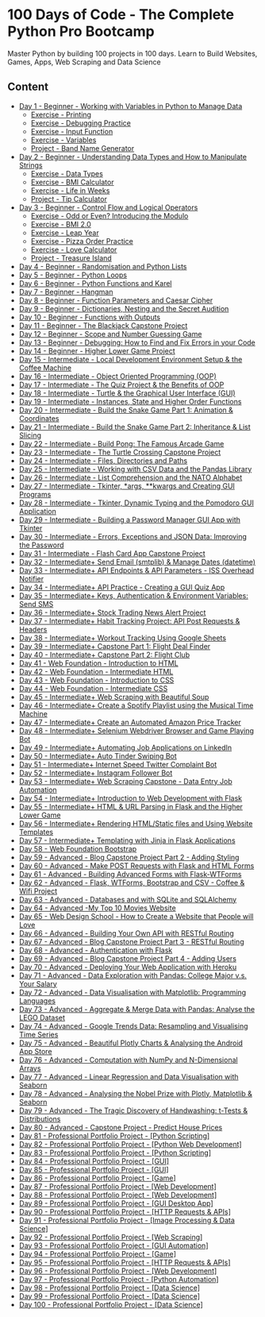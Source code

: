 # 100 Days of Code - The Complete Python Pro Bootcamp

Master Python by building 100 projects in 100 days. Learn to Build Websites, Games, Apps, Web Scraping and Data Science

## Content

- [Day 1 - Beginner - Working with Variables in Python to Manage Data](https://github.com/NaviRocker/100-days-of-python/tree/main/Day-1)
  - [Exercise - Printing](https://github.com/NaviRocker/100-days-of-python/blob/main/Day-1/day-1-1-exercise.py)
  - [Exercise - Debugging Practice](https://github.com/NaviRocker/100-days-of-python/blob/main/Day-1/day-1-2-exercise.py)
  - [Exercise - Input Function](https://github.com/NaviRocker/100-days-of-python/blob/main/Day-1/day-1-3-exercise.py)
  - [Exercise - Variables](https://github.com/NaviRocker/100-days-of-python/blob/main/Day-1/day-1-4-exercise.py)
  - [Project - Band Name Generator](https://github.com/NaviRocker/100-days-of-python/blob/main/Day-1/band-name-generator-start.py)
- [Day 2 - Beginner - Understanding Data Types and How to Manipulate Strings](https://github.com/NaviRocker/100-days-of-python/tree/main/Day-2)
  - [Exercise - Data Types](https://github.com/NaviRocker/100-days-of-python/blob/main/Day-2/day-2-1-exercise.py)
  - [Exercise - BMI Calculator](https://github.com/NaviRocker/100-days-of-python/blob/main/Day-2/day-2-2-exercise.py)
  - [Exercise - Life in Weeks](https://github.com/NaviRocker/100-days-of-python/blob/main/Day-2/day-2-3-exercise.py)
  - [Project - Tip Calculator](https://github.com/NaviRocker/100-days-of-python/blob/main/Day-2/tip-calculator-start.py)
- [Day 3 - Beginner - Control Flow and Logical Operators](https://github.com/NaviRocker/100-days-of-python/tree/main/Day-3)
  - [Exercise - Odd or Even? Introducing the Modulo](https://github.com/NaviRocker/100-days-of-python/blob/main/Day-3/day-3-1-exercise.py)
  - [Exercise - BMI 2.0](https://github.com/NaviRocker/100-days-of-python/blob/main/Day-3/day-3-2-exercise.py)
  - [Exercise - Leap Year](https://github.com/NaviRocker/100-days-of-python/blob/main/Day-3/day-3-3-exercise.py)
  - [Exercise - Pizza Order Practice](https://github.com/NaviRocker/100-days-of-python/blob/main/Day-3/day-3-4-exercise.py)
  - [Exercise - Love Calculator](https://github.com/NaviRocker/100-days-of-python/blob/main/Day-3/day-3-5-exercise.py)
  - [Project - Treasure Island](https://github.com/NaviRocker/100-days-of-python/blob/main/Day-3/treasure-island-start.py)
- [Day 4 - Beginner - Randomisation and Python Lists](https://github.com/NaviRocker/100-days-of-python/tree/main/Day-4)
- [Day 5 - Beginner - Python Loops](https://github.com/NaviRocker/100-days-of-python/tree/main/Day-5)
- [Day 6 - Beginner - Python Functions and Karel](https://github.com/NaviRocker/100-days-of-python/tree/main/Day-6)
- [Day 7 - Beginner - Hangman](https://github.com/NaviRocker/100-days-of-python/tree/main/Day-7)
- [Day 8 - Beginner - Function Parameters and Caesar Cipher](https://github.com/NaviRocker/100-days-of-python/tree/main/Day-8)
- [Day 9 - Beginner - Dictionaries, Nesting and the Secret Audition](https://github.com/NaviRocker/100-days-of-python/tree/main/Day-9)
- [Day 10 - Beginner - Functions with Outputs](https://github.com/NaviRocker/100-days-of-python/tree/main/Day-10)
- [Day 11 - Beginner - The Blackjack Capstone Project](https://github.com/NaviRocker/100-days-of-python/tree/main/Day-11)
- [Day 12 - Beginner - Scope and Number Guessing Game](https://github.com/NaviRocker/100-days-of-python/tree/main/Day-12)
- [Day 13 - Beginner - Debugging: How to Find and Fix Errors in your Code](https://github.com/NaviRocker/100-days-of-python/tree/main/Day-13)
- [Day 14 - Beginner - Higher Lower Game Project](https://github.com/NaviRocker/100-days-of-python/tree/main/Day-14)
- [Day 15 - Intermediate - Local Development Environment Setup & the Coffee Machine](https://github.com/NaviRocker/100-days-of-python/tree/main/Day-15)
- [Day 16 - Intermediate - Object Oriented Programming (OOP)](https://github.com/NaviRocker/100-days-of-python/tree/main/Day-16)
- [Day 17 - Intermediate - The Quiz Project & the Benefits of OOP](https://github.com/NaviRocker/100-days-of-python/tree/main/Day-17)
- [Day 18 - Intermediate - Turtle & the Graphical User Interface (GUI)](https://github.com/NaviRocker/100-days-of-python/tree/main/Day-18)
- [Day 19 - Intermediate - Instances, State and Higher Order Functions](https://github.com/NaviRocker/100-days-of-python/tree/main/Day-19)
- [Day 20 - Intermediate - Build the Snake Game Part 1: Animation & Coordinates](https://github.com/NaviRocker/100-days-of-python/tree/main/Day-20)
- [Day 21 - Intermediate - Build the Snake Game Part 2: Inheritance & List Slicing](https://github.com/NaviRocker/100-days-of-python/tree/main/Day-21)
- [Day 22 - Intermediate - Build Pong: The Famous Arcade Game](https://github.com/NaviRocker/100-days-of-python/tree/main/Day-22)
- [Day 23 - Intermediate - The Turtle Crossing Capstone Project](https://github.com/NaviRocker/100-days-of-python/tree/main/Day-23)
- [Day 24 - Intermediate - Files, Directories and Paths](https://github.com/NaviRocker/100-days-of-python/tree/main/Day-24)
- [Day 25 - Intermediate - Working with CSV Data and the Pandas Library](https://github.com/NaviRocker/100-days-of-python/tree/main/Day-25)
- [Day 26 - Intermediate - List Comprehension and the NATO Alphabet](https://github.com/NaviRocker/100-days-of-python/tree/main/Day-26)
- [Day 27 - Intermediate - Tkinter, \*args, \*\*kwargs and Creating GUI Programs](https://github.com/NaviRocker/100-days-of-python/tree/main/Day-27)
- [Day 28 - Intermediate - Tkinter, Dynamic Typing and the Pomodoro GUI Application](https://github.com/NaviRocker/100-days-of-python/tree/main/Day-28)
- [Day 29 - Intermediate - Building a Password Manager GUI App with Tkinter](https://github.com/NaviRocker/100-days-of-python/tree/main/Day-29)
- [Day 30 - Intermediate - Errors, Exceptions and JSON Data: Improving the Password](https://github.com/NaviRocker/100-days-of-python/tree/main/Day-30)
- [Day 31 - Intermediate - Flash Card App Capstone Project](https://github.com/NaviRocker/100-days-of-python/tree/main/Day-31)
- [Day 32 - Intermediate+ Send Email (smtplib) & Manage Dates (datetime)](https://github.com/NaviRocker/100-days-of-python/tree/main/Day-32)
- [Day 33 - Intermediate+ API Endpoints & API Parameters - ISS Overhead Notifier](https://github.com/NaviRocker/100-days-of-python/tree/main/Day-33)
- [Day 34 - Intermediate+ API Practice - Creating a GUI Quiz App](https://github.com/NaviRocker/100-days-of-python/tree/main/Day-34)
- [Day 35 - Intermediate+ Keys, Authentication & Environment Variables: Send SMS](https://github.com/NaviRocker/100-days-of-python/tree/main/Day-35)
- [Day 36 - Intermediate+ Stock Trading News Alert Project](https://github.com/NaviRocker/100-days-of-python/tree/main/Day-36)
- [Day 37 - Intermediate+ Habit Tracking Project: API Post Requests & Headers](https://github.com/NaviRocker/100-days-of-python/tree/main/Day-37)
- [Day 38 - Intermediate+ Workout Tracking Using Google Sheets](https://github.com/NaviRocker/100-days-of-python/tree/main/Day-38)
- [Day 39 - Intermediate+ Capstone Part 1: Flight Deal Finder](https://github.com/NaviRocker/100-days-of-python/tree/main/Day-39)
- [Day 40 - Intermediate+ Capstone Part 2: Flight Club](https://github.com/NaviRocker/100-days-of-python/tree/main/Day-40)
- [Day 41 - Web Foundation - Introduction to HTML](https://github.com/NaviRocker/100-days-of-python/tree/main/Day-41)
- [Day 42 - Web Foundation - Intermediate HTML](https://github.com/NaviRocker/100-days-of-python/tree/main/Day-42)
- [Day 43 - Web Foundation - Introduction to CSS](https://github.com/NaviRocker/100-days-of-python/tree/main/Day-43)
- [Day 44 - Web Foundation - Intermediate CSS](https://github.com/NaviRocker/100-days-of-python/tree/main/Day-44)
- [Day 45 - Intermediate+ Web Scraping with Beautiful Soup](https://github.com/NaviRocker/100-days-of-python/tree/main/Day-45)
- [Day 46 - Intermediate+ Create a Spotify Playlist using the Musical Time Machine](https://github.com/NaviRocker/100-days-of-python/tree/main/Day-46)
- [Day 47 - Intermediate+ Create an Automated Amazon Price Tracker](https://github.com/NaviRocker/100-days-of-python/tree/main/Day-47)
- [Day 48 - Intermediate+ Selenium Webdriver Browser and Game Playing Bot](https://github.com/NaviRocker/100-days-of-python/tree/main/Day-48)
- [Day 49 - Intermediate+ Automating Job Applications on LinkedIn](https://github.com/NaviRocker/100-days-of-python/tree/main/Day-49)
- [Day 50 - Intermediate+ Auto Tinder Swiping Bot](https://github.com/NaviRocker/100-days-of-python/tree/main/Day-50)
- [Day 51 - Intermediate+ Internet Speed Twitter Complaint Bot](https://github.com/NaviRocker/100-days-of-python/tree/main/Day-51)
- [Day 52 - Intermediate+ Instagram Follower Bot](https://github.com/NaviRocker/100-days-of-python/tree/main/Day-52)
- [Day 53 - Intermediate+ Web Scraping Capstone - Data Entry Job Automation](https://github.com/NaviRocker/100-days-of-python/tree/main/Day-53)
- [Day 54 - Intermediate+ Introduction to Web Development with Flask](https://github.com/NaviRocker/100-days-of-python/tree/main/Day-54)
- [Day 55 - Intermediate+ HTML & URL Parsing in Flask and the Higher Lower Game](https://github.com/NaviRocker/100-days-of-python/tree/main/Day-55)
- [Day 56 - Intermediate+ Rendering HTML/Static files and Using Website Templates](https://github.com/NaviRocker/100-days-of-python/tree/main/Day-56)
- [Day 57 - Intermediate+ Templating with Jinja in Flask Applications](https://github.com/NaviRocker/100-days-of-python/tree/main/Day-57)
- [Day 58 - Web Foundation Bootstrap](https://github.com/NaviRocker/100-days-of-python/tree/main/Day-58)
- [Day 59 - Advanced - Blog Capstone Project Part 2 - Adding Styling](https://github.com/NaviRocker/100-days-of-python/tree/main/Day-59)
- [Day 60 - Advanced - Make POST Requests with Flask and HTML Forms](https://github.com/NaviRocker/100-days-of-python/tree/main/Day-60)
- [Day 61 - Advanced - Building Advanced Forms with Flask-WTForms](https://github.com/NaviRocker/100-days-of-python/tree/main/Day-61)
- [Day 62 - Advanced - Flask, WTForms, Bootstrap and CSV - Coffee & Wifi Project](https://github.com/NaviRocker/100-days-of-python/tree/main/Day-62)
- [Day 63 - Advanced - Databases and with SQLite and SQLAlchemy](https://github.com/NaviRocker/100-days-of-python/tree/main/Day-63)
- [Day 64 - Advanced -My Top 10 Movies Website](https://github.com/NaviRocker/100-days-of-python/tree/main/Day-64)
- [Day 65 - Web Design School - How to Create a Website that People will Love](https://github.com/NaviRocker/100-days-of-python/tree/main/Day-65)
- [Day 66 - Advanced - Building Your Own API with RESTful Routing](https://github.com/NaviRocker/100-days-of-python/tree/main/Day-66)
- [Day 67 - Advanced - Blog Capstone Project Part 3 - RESTful Routing](https://github.com/NaviRocker/100-days-of-python/tree/main/Day-67)
- [Day 68 - Advanced - Authentication with Flask](https://github.com/NaviRocker/100-days-of-python/tree/main/Day-68)
- [Day 69 - Advanced - Blog Capstone Project Part 4 - Adding Users](https://github.com/NaviRocker/100-days-of-python/tree/main/Day-69)
- [Day 70 - Advanced - Deploying Your Web Application with Heroku](https://github.com/NaviRocker/100-days-of-python/tree/main/Day-70)
- [Day 71 - Advanced - Data Exploration with Pandas: College Major v.s. Your Salary](https://github.com/NaviRocker/100-days-of-python/tree/main/Day-71)
- [Day 72 - Advanced - Data Visualisation with Matplotlib: Programming Languages](https://github.com/NaviRocker/100-days-of-python/tree/main/Day-72)
- [Day 73 - Advanced - Aggregate & Merge Data with Pandas: Analyse the LEGO Dataset](https://github.com/NaviRocker/100-days-of-python/tree/main/Day-73)
- [Day 74 - Advanced - Google Trends Data: Resampling and Visualising Time Series](https://github.com/NaviRocker/100-days-of-python/tree/main/Day-74)
- [Day 75 - Advanced - Beautiful Plotly Charts & Analysing the Android App Store](https://github.com/NaviRocker/100-days-of-python/tree/main/Day-75)
- [Day 76 - Advanced - Computation with NumPy and N-Dimensional Arrays](https://github.com/NaviRocker/100-days-of-python/tree/main/Day-76)
- [Day 77 - Advanced - Linear Regression and Data Visualisation with Seaborn](https://github.com/NaviRocker/100-days-of-python/tree/main/Day-77)
- [Day 78 - Advanced - Analysing the Nobel Prize with Plotly, Matplotlib & Seaborn](https://github.com/NaviRocker/100-days-of-python/tree/main/Day-78)
- [Day 79 - Advanced - The Tragic Discovery of Handwashing: t-Tests & Distributions](https://github.com/NaviRocker/100-days-of-python/tree/main/Day-79)
- [Day 80 - Advanced - Capstone Project - Predict House Prices](https://github.com/NaviRocker/100-days-of-python/tree/main/Day-80)
- [Day 81 - Professional Portfolio Project - [Python Scripting]](https://github.com/NaviRocker/100-days-of-python/tree/main/Day-81)
- [Day 82 - Professional Portfolio Project - [Python Web Development]](https://github.com/NaviRocker/100-days-of-python/tree/main/Day-82)
- [Day 83 - Professional Portfolio Project - [Python Scripting]](https://github.com/NaviRocker/100-days-of-python/tree/main/Day-83)
- [Day 84 - Professional Portfolio Project - [GUI]](https://github.com/NaviRocker/100-days-of-python/tree/main/Day-84)
- [Day 85 - Professional Portfolio Project - [GUI]](https://github.com/NaviRocker/100-days-of-python/tree/main/Day-85)
- [Day 86 - Professional Portfolio Project - [Game]](https://github.com/NaviRocker/100-days-of-python/tree/main/Day-86)
- [Day 87 - Professional Portfolio Project - [Web Development]](https://github.com/NaviRocker/100-days-of-python/tree/main/Day-87)
- [Day 88 - Professional Portfolio Project - [Web Development]](https://github.com/NaviRocker/100-days-of-python/tree/main/Day-88)
- [Day 89 - Professional Portfolio Project - [GUI Desktop App]](https://github.com/NaviRocker/100-days-of-python/tree/main/Day-89)
- [Day 90 - Professional Portfolio Project - [HTTP Requests & APIs]](https://github.com/NaviRocker/100-days-of-python/tree/main/Day-90)
- [Day 91 - Professional Portfolio Project - [Image Processing & Data Science]](https://github.com/NaviRocker/100-days-of-python/tree/main/Day-91)
- [Day 92 - Professional Portfolio Project - [Web Scraping]](https://github.com/NaviRocker/100-days-of-python/tree/main/Day-92)
- [Day 93 - Professional Portfolio Project - [GUI Automation]](https://github.com/NaviRocker/100-days-of-python/tree/main/Day-93)
- [Day 94 - Professional Portfolio Project - [Game]](https://github.com/NaviRocker/100-days-of-python/tree/main/Day-94)
- [Day 95 - Professional Portfolio Project - [HTTP Requests & APIs]](https://github.com/NaviRocker/100-days-of-python/tree/main/Day-95)
- [Day 96 - Professional Portfolio Project - [Web Development]](https://github.com/NaviRocker/100-days-of-python/tree/main/Day-96)
- [Day 97 - Professional Portfolio Project - [Python Automation]](https://github.com/NaviRocker/100-days-of-python/tree/main/Day-97)
- [Day 98 - Professional Portfolio Project - [Data Science]](https://github.com/NaviRocker/100-days-of-python/tree/main/Day-98)
- [Day 99 - Professional Portfolio Project - [Data Science]](https://github.com/NaviRocker/100-days-of-python/tree/main/Day-99)
- [Day 100 - Professional Portfolio Project - [Data Science]](https://github.com/NaviRocker/100-days-of-python/tree/main/Day-100)

